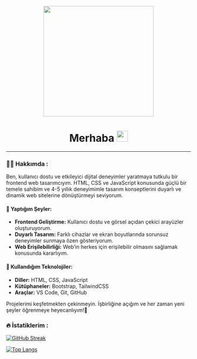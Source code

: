 <div id="header" align="center">
  <img src="https://i.giphy.com/media/v1.Y2lkPTc5MGI3NjExbHlic280czVoNGpoeTFvcndnOHB2NG5uaHFuYTBwbW9haGpqYnhxYyZlcD12MV9pbnRlcm5hbF9naWZfYnlfaWQmY3Q9Zw/bGgsc5mWoryfgKBx1u/giphy.gif" width="300" height="300"/>
</div>
<h1 align="center">
  Merhaba
  <img src="https://media.giphy.com/media/hvRJCLFzcasrR4ia7z/giphy.gif" width="30px"/>
</h1>

---

### :man_technologist: Hakkımda :

 Ben, kullanıcı dostu ve etkileyici dijital deneyimler yaratmaya tutkulu bir frontend web tasarımcıyım. HTML, CSS ve JavaScript konusunda güçlü bir temele sahibim ve 4-5 yıllık deneyimimle tasarım konseptlerini duyarlı ve dinamik web sitelerine dönüştürmeyi seviyorum.

  #### 💼 Yaptığım Şeyler:

- **Frontend Geliştirme:** Kullanıcı dostu ve görsel açıdan çekici arayüzler oluşturuyorum.
- **Duyarlı Tasarım:** Farklı cihazlar ve ekran boyutlarında sorunsuz deneyimler sunmaya özen gösteriyorum.
- **Web Erişilebilirliği:** Web’in herkes için erişilebilir olmasını sağlamak konusunda kararlıyım.

#### 🚀 Kullandığım Teknolojiler:
- **Diller:** HTML, CSS, JavaScript
- **Kütüphaneler:** Bootstrap, TailwindCSS
- **Araçlar:** VS Code, Git, GitHub


Projelerimi keşfetmekten çekinmeyin. İşbirliğine açığım ve her zaman yeni şeyler öğrenmeye heyecanlıyım!🚀

### :fire: İstatiklerim :

[![GitHub Streak](https://streak-stats.demolab.com?user=jerklex&theme=dark&border_radius=5&locale=tr&short_numbers=true&mode=weekly)](https://git.io/streak-stats)

[![Top Langs](https://github-readme-stats.vercel.app/api/top-langs/?username=jerklex&layout=compact&theme=vision-friendly-dark)](https://github.com/anuraghazra/github-readme-stats)
